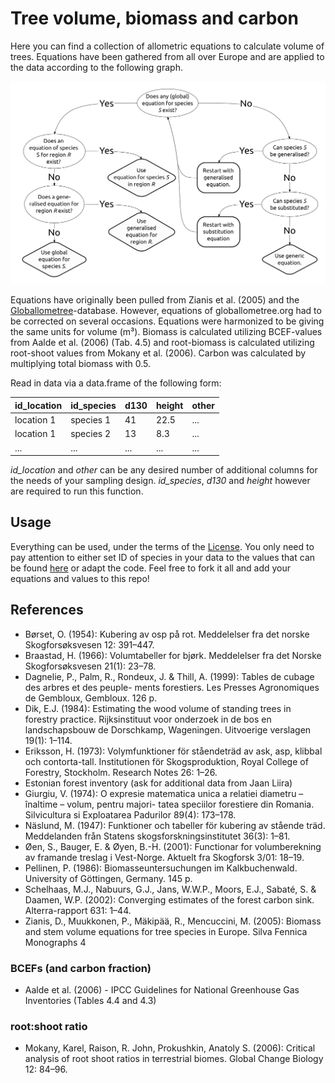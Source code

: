 # Tree volume, biomass and carbon

Here you can find a collection of allometric equations to calculate volume of trees. Equations have been gathered from all over Europe and are applied to the data according to the following graph.

![Decission tree to chose relevant allometic equations for calculation of tree volume](presentations/decission-tree%20equations_vertical.png?raw=true)

Equations have originally been pulled from Zianis et al. (2005) and the [Globallometree](http://www.globallometree.org/)-database. However, equations of globallometree.org had to be corrected on several occasions.
Equations were harmonized to be giving the same units for volume (m³). Biomass is calculated utilizing BCEF-values from Aalde et al. (2006) (Tab. 4.5) and root-biomass is calculated utilizing root-shoot values from Mokany et al. (2006). Carbon was calculated by multiplying total biomass with 0.5.

Read in data via a data.frame of the following form:

| id_location | id_species | d130 | height | other |
| ----- | ----- | ----- | ----- | ----- |
| location 1 | species 1 | 41 | 22.5 | ... |
| location 1 | species 2 | 13 | 8.3 | ... |
| ... | ... | ... | ... | ... |

_id_location_ and _other_ can be any desired number of additional columns for the needs of your sampling design. _id_species_, _d130_ and _height_ however are required to run this function.

## Usage
Everything can be used, under the terms of the [License](LICENSE). You only need to pay attention to either set ID of species in your data to the values that can be found [here](tables/tree_species.csv) or adapt the code.
Feel free to fork it all and add your equations and values to this repo!

## References
- Børset, O. (1954): Kubering av osp på rot. Meddelelser fra det norske Skogforsøksvesen 12: 391–447.
- Braastad, H. (1966): Volumtabeller for bjørk. Meddelelser fra det Norske Skogforsøksvesen 21(1): 23–78.
- Dagnelie, P., Palm, R., Rondeux, J. & Thill, A. (1999): Tables de cubage des arbres et des peuple- ments forestiers. Les Presses Agronomiques de Gembloux, Gembloux. 126 p.
- Dik, E.J. (1984): Estimating the wood volume of standing trees in forestry practice. Rijksinstituut voor onderzoek in de bos en landschapsbouw de Dorschkamp, Wageningen. Uitvoerige verslagen 19(1): 1–114.
- Eriksson, H. (1973): Volymfunktioner för ståendeträd av ask, asp, klibbal och contorta-tall. Institutionen för Skogsproduktion, Royal College of Forestry, Stockholm. Research Notes 26: 1–26.
- Estonian forest inventory (ask for additional data from Jaan Liira)
- Giurgiu, V. (1974): O expresie matematica unica a relatiei diametru – înaltime – volum, pentru majori- tatea speciilor forestiere din Romania. Silvicultura si Exploatarea Padurilor 89(4): 173–178.
- Näslund, M. (1947): Funktioner och tabeller för kubering av stående träd. Meddelanden från Statens skogsforskningsinstitutet 36(3): 1–81.
- Øen, S., Bauger, E. & Øyen, B.-H. (2001): Functionar for volumberekning av framande treslag i Vest-Norge. Aktuelt fra Skogforsk 3/01: 18–19.
- Pellinen, P. (1986): Biomasseuntersuchungen im Kalkbuchenwald. University of Göttingen, Germany. 145 p.
- Schelhaas, M.J., Nabuurs, G.J., Jans, W.W.P., Moors, E.J., Sabaté, S. & Daamen, W.P. (2002): Converging estimates of the forest carbon sink. Alterra-rapport 631: 1–44.
- Zianis, D., Muukkonen, P., Mäkipää, R., Mencuccini, M. (2005): Biomass and stem volume equations for tree species in Europe. Silva Fennica Monographs 4

### BCEFs (and carbon fraction)
- Aalde et al. (2006) - IPCC Guidelines for National Greenhouse Gas Inventories (Tables 4.4 and 4.3)

### root:shoot ratio
- Mokany, Karel, Raison, R. John, Prokushkin, Anatoly S. (2006): Critical analysis of root shoot ratios in terrestrial biomes. Global Change Biology 12: 84–96.
